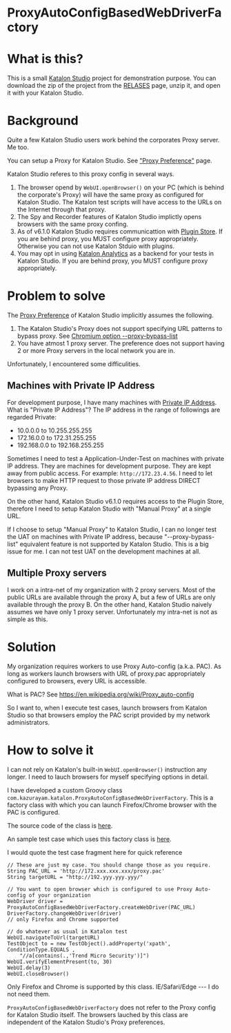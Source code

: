 ProxyAutoConfigBasedWebDriverFactory
===============

# What is this?

This is a small [Katalon Studio](https://www.katalon.com/) project for demonstration purpose.
You can download the zip of the project from the [RELASES](https://github.com/kazurayam/ProxyAutoConfigBasedWebDriverFactory/releases) page,
unzip it, and open it with your Katalon Studio.

# Background

Quite a few Katalon Studio users work behind the corporates Proxy server. Me too.

You can setup a Proxy for Katalon Studio.
See ["Proxy Preference"](https://docs.katalon.com/katalon-studio/docs/proxy-preferences.html) page.

Katalon Studio referes to this proxy config in several ways.
1. The browser opend by `WebUI.openBrowser()` on your PC (which is behind the corporate's Proxy) will have the same proxy as configured for Katalon Studio. The Katalon test scripts will have access to the URLs on the Internet through that proxy.
2. The Spy and Recorder features of Katalon Studio implictly opens browsers with the same proxy confing.
3. As of v6.1.0 Katalon Studio requires communicattion with [Plugin Store](https://store.katalon.com/). If you are behind proxy, you MUST configure proxy appropriately. Otherwise you can not use Katalon Stduio with plugins.
4. You may opt in using [Katalon Analytics](https://www.katalon.com/katalon-analytics/) as a backend for your tests in Katalon Studio. If you are behind proxy, you MUST configure proxy appropriately.

# Problem to solve

The [Proxy Preference](https://docs.katalon.com/katalon-studio/docs/proxy-preferences.html) of Katalon Studio implicitly assumes the following.
1. The Katalon Studio's Proxy does not support specifying URL patterns to bypass proxy. See [Chromium option --proxy-bypass-list](https://www.chromium.org/developers/design-documents/network-settings)
2. You have atmost 1 proxy server. The preference does not support having 2 or more Proxy servers in the local network you are in.

Unfortunately, I encountered some difficulities.

## Machines with Private IP Address

For development purpose, I have many machines with [Private IP Address](https://www.lifewire.com/what-is-a-private-ip-address-2625970). What is "Private IP Address"?
The IP address in the range of followings are regarded Private:
- 10.0.0.0 to 10.255.255.255
- 172.16.0.0 to 172.31.255.255
- 192.168.0.0 to 192.168.255.255

Sometimes I need to test a Application-Under-Test on machines with private IP address. They are machines for development purpose. They are kept away from public access. For example: `http://172.23.4.56`. I need to let browsers to make HTTP request to those private IP address DIRECT bypassing any Proxy.

On the other hand, Katalon Studio v6.1.0 requires access to the Plugin Store, therefore
I need to setup Katalon Studio with "Manual Proxy" at a single URL.

If I choose to setup "Manual Proxy" to Katalon Studio, I can no longer test the UAT on machines with Private IP address, because "--proxy-bypass-list" equivalent feature is not supported by Katalon Studio. This is a big issue for me. I can not test UAT on the development machines at all.

## Multiple Proxy servers

I work on a intra-net of my organization with 2 proxy servers. Most of the public URLs are available through the proxy A, but a few of URLs are only available through the proxy B. On the other hand, Katalon Studio naively assumes we have only 1 proxy server. Unfortunately my intra-net is not as simple as this.

# Solution

My organization requires workers to use Proxy Auto-config (a.k.a. PAC). As long as workers launch browsers with URL of proxy.pac appropriately configured to browsers, every URL is accessible.

What is PAC? See https://en.wikipedia.org/wiki/Proxy_auto-config

So I want to, when I execute test cases, launch browsers from Katalon Studio so that browsers employ the PAC script provided by my network administrators.

# How to solve it

I can not rely on Katalon's built-in `WebUI.openBrowser()` instruction any longer. I need to lauch browsers for myself specifying options in detail.

I have developed a custom Groovy class `com.kazurayam.katalon.ProxyAutoConfigBasedWebDriverFactory`. This is a factory class with which you can launch Firefox/Chrome browser with the PAC is configured.

The source code of the class is [here](https://github.com/kazurayam/ProxyAutoConfigBasedWebDriverFactory/blob/master/Keywords/com/kazurayam/katalon/ProxyAutoConfigBasedWebDriverFactory.groovy).

An sample test case which uses this factory class is [here](https://github.com/kazurayam/ProxyAutoConfigBasedWebDriverFactory/blob/master/Scripts/demo/accessDirectToHostWithPrivateAddress/Script1571363427925.groovy).

I would quote the test case fragment here for quick reference

```
// These are just my case. You should change those as you require.
String PAC_URL = 'http://172.xxx.xxx.xxx/proxy.pac'
String targetURL = "http://192.yyy.yyy.yyy/"

// You want to open browser which is configured to use Proxy Auto-config of your organization
WebDriver driver = ProxyAutoConfigBasedWebDriverFactory.createWebDriver(PAC_URL)
DriverFactory.changeWebDriver(driver)
// only Firefox and Chrome supported

// do whatever as usual in Katalon test
WebUI.navigateToUrl(targetURL)
TestObject to = new TestObject().addProperty('xpath', ConditionType.EQUALS ,
	"//a[contains(.,'Trend Micro Security')]")
WebUI.verifyElementPresent(to, 30)
WebUI.delay(3)
WebUI.closeBrowser()
```

Only Firefox and Chrome is supported by this class. IE/Safari/Edge --- I do not need them.

`ProxyAutoConfigBasedWebDriverFactory` does not refer to the Proxy config for Katalon Studio itself. The browsers lauched by this class are independent of the Katalon Studio's Proxy preferences.
